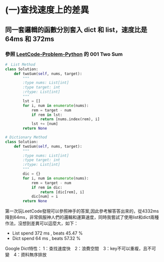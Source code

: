 # (一)查找速度上的差異
## 同一套邏輯的函數分別套入 dict 和 list，速度比是 64ms 和 372ms　
### 參照 [LeetCode-Problem-Python](https://github.com/TsaiJeff1209/LeetCode-Problem-Python) 的 001 Two Sum

```python
#　List Method
class Solution:
    def twoSum(self, nums, target):
        """
        :type nums: List[int]
        :type target: int
        :rtype: List[int]
        """
        lst = []
        for i, num in enumerate(nums):
            rem = target - num
            if rem in lst:
                return [nums.index(rem), i]
            lst += [num]
        return None

# Dictionary Method
class Solution:
    def twoSum(self, nums, target):
        """
        :type nums: List[int]
        :type target: int
        :rtype: List[int]
        """
        dic = {}
        for i, num in enumerate(nums):
            rem = target - num
            if rem in dic:
                return [dic[rem], i]
            dic[num] = i
        return None
```
第一次玩LeetCode發現可以參照神手的答案,因此參考解答答出來的，從4332ms降到64ms，非常佩服神人們的邏輯和運算速度，同時我嘗試了使用list和dict兩種作法，沒想到差異可以這麼大，如下：
* List spend 372 ms , beats 45.47 %
* Dict spend  64 ms , beats 57.32 %  

Google Dict特性：
1：查找速度快　2：浪費空間　3：key不可以重複，且不可變　4：資料無序排放
